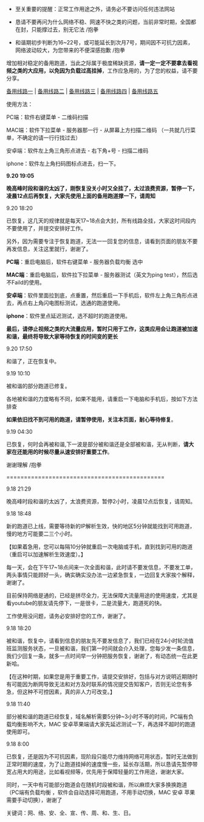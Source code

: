- 至关重要的提醒：正常工作用途之外，请务必不要访问任何违法网站

- 恳请不要再问为什么网络不稳、网速不快之类的问题，当前非常时期，全国都在封，只能撑过去，别无它法  /抱拳

- 和谐期初步判断为16~22号，或可能延长到次月7号，期间因不可抗力因素，网络波动较大，为您带来的不便深感抱歉 /抱拳

增加相对稳定的备用跑道，当此之际属于极度稀缺资源，**请一定一定不要拿去看视频之类的大应用，以免因为负载过高挂掉**，工作应急用的，为了您的权益，请不要分享。

[备用线路一](https://files.catbox.moe/1kyd6q.png "用客户端扫二维码即可添加") | 
[备用线路二](https://files.catbox.moe/ea7zg9.png "用客户端扫二维码即可添加") | 
[备用线路三](https://files.catbox.moe/ksbp9z.png "用客户端扫二维码即可添加") | 
[备用线路四](https://files.catbox.moe/gqda98.png "用客户端扫二维码即可添加") | 
[备用线路五](https://files.catbox.moe/glwch1.png "用客户端扫二维码即可添加")

使用方法：

PC端：软件右键菜单 - 二维码扫描

MAC端：软件下拉菜单 - 服务器那一行 - 从屏幕上方扫描二维码 （一共就几行菜单，不确定的请一行行找过去）

安卓端：软件左上角三角形点进去 - 右下角+号 - 扫描二维码

iphone：软件左上角扫码图标点进去，扫一下。

**9.20 19:05**

**晚高峰时段和谐的太凶了，刚恢复没关小时又全挂了，太过浪费资源，暂停一下，凌晨12点后再恢复，大家先使用上面的备用跑道撑一下，请周知**

9.20 18:20

已恢复，这几天的规律就是每天17~18点会大封，所有线路全挂，大家这时间段内不要使用了，并提交安排好工作。

另外，因为需要专注于恢复跑道，无法一一回复您的信息，请看到页面的朋友不要再发信息，关注这里就行，谢谢了。

**PC端**：重启电脑后，软件右键菜单 - 服务器负载均衡 选中

**MAC端**：重启电脑后，软件拉下拉菜单 - 服务器测试（英文为ping test），然后选不Faild的使用。

**安卓端**：软件里面拉到底，点重置，然后重启一下手机后，软件左上角三角形点进去，再点右上角闪电图标测试，选通的跑道使用。

**iphone**：软件里点延迟测试，选不超时的跑道使用。

**最后，请停止视频之类的大流量应用，暂时只用于工作，这类应用会让跑道被加速和谐，最终将导致大家等待恢复的时间变的更长**

9.20 17:50

和谐了，正在恢复中。

9.19 10:10

被和谐的部分跑道已修复。

各地被和谐的力度略有不同，如果不能用，请重启一下电脑和手机后，按如下方法排查

**如果依旧找不到可用的跑道，请暂停使用，关注本页面，耐心等待修复**。

9.19 04:30

已恢复，何时会再被和谐,下一波是部分被和谐还是全部被和谐，无从判断，**请大家在还能用的时候尽量从速安排好重要工作**。

谢谢理解 /抱拳

=============================================

9.18 21:29

晚高峰时段和谐的太凶了，太浪费资源，暂停2小时，凌晨12点后恢复，请周知。

9.18 18:48

新的跑道已上线，需要等待新的IP解析生效，快的地区5分钟就能找到可用跑道，慢的地方可能要二三个小时。

【如果着急用，您可以每隔10分钟就重启一次电脑或手机，直到找到可用的跑道（重启可以加速解析生效速度）。】

每一天，会在下午17~18点间来一次全面和谐，此时请不要发信息，不要发工单，两头事情只能顾好一头，确实确实没办法一边紧急恢复，一边回复大家挨个解释，谢谢了。

目前保持网络是通的，已经是拼尽全力，无法保障大流量用途的使用速度，尤其是看youtube的朋友请先停下，一是很卡，二是流量大，跑道死的快。

工作使用没问题，请务必安排好您的工作，谢谢了。

9.18 18:20

被和谐，恢复中，请看到信息的朋友先不要发信息了，我们已经在24小时轮流值班监测服务状态，一旦被和谐，我们第一时间就会介入处理，您每少发一条信息，我们少回复一条，就多一点时间早一分钟把服务恢复，谢谢了，有动态统一在此更新哈。

【在这种时期，如果您是用于重要工作，请提交安排好，包括与对方说明近期随时有可能因为断网导致无法和对方及时联系的情况提交告知客户，否则无论您有多急，但这种不可控因素，真的非人力可改变。】


9.18 11:40

部分被和谐的跑道已经恢复，域名解析需要5分钟~3小时不等的时间，PC端有负载均衡影响不大，MAC 安卓苹果端请大家先延迟测试一下，再选择不超时的跑道使用即可。	 	 
 	 
9.18 8:00

已恢复，还是因为不可抗因素，现阶段只能尽力维持网络可用状态，暂时无法做到正常时期的速度，为了让跑道挂掉的速度慢一些，延长存活期，所以恳请先暂停带宽占用大的用途，比如看视频等，优先用于保障轻量的工作用途，谢谢大家。	 	 

同时，一天中有可能部分跑道会在随机时段被和谐，所以麻烦大家多换换跑道（PC端有负载均衡 ，软件会自动选择可用跑道，不用手动切换，MAC 安卓 苹果需要手动切换），谢谢了	 	 

关键词：网、络、安、全、宣、传、周、和、生、日。
